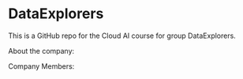<h1>DataExplorers</h1>
This is a GitHub repo for the Cloud AI course for group DataExplorers.

About the company:

Company Members:


